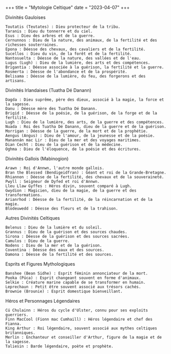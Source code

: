 +++
title = "Mytologie Celtique"
date = "2023-04-07"
+++

Divinités Gauloises

    Toutatis (Teutates) : Dieu protecteur de la tribu.
    Taranis : Dieu du tonnerre et du ciel.
    Esus : Dieu des arbres et de la guerre.
    Cernunnos : Dieu de la nature, des animaux, de la fertilité et des richesses souterraines.
    Epona : Déesse des chevaux, des cavaliers et de la fertilité.
    Sucellos : Dieu du vin, de la forêt et de la fertilité.
    Nantosuelta : Déesse de la nature, des vallées et de l'eau.
    Lugus (Lugh) : Dieu de la lumière, des arts et des compétences.
    Brigantia : Déesse associée à la guérison, la fertilité et la guerre.
    Rosmerta : Déesse de l'abondance et de la prospérité.
    Belisama : Déesse de la lumière, du feu, des forgerons et des artisans.

Divinités Irlandaises (Tuatha Dé Danann)

    Dagda : Dieu suprême, père des dieux, associé à la magie, la force et la sagesse.
    Danu : Déesse mère des Tuatha Dé Danann.
    Brigid : Déesse de la poésie, de la guérison, de la forge et de la fertilité.
    Lugh : Dieu de la lumière, des arts, de la guerre et des compétences.
    Nuada : Roi des Tuatha Dé Danann, dieu de la guerre et de la guérison.
    Morrigan : Déesse de la guerre, de la mort et de la prophétie.
    Aengus (Angus) : Dieu de l'amour, de la jeunesse et de la poésie.
    Manannán mac Lir : Dieu de la mer et des voyages maritimes.
    Dian Cecht : Dieu de la guérison et de la médecine.
    Oghma : Dieu de l'éloquence, de la poésie et des écritures.

Divinités Gallois (Mabinogion)

    Arawn : Roi d'Annwn, l'autre monde gallois.
    Bran the Blessed (Bendigeidfran) : Géant et roi de la Grande-Bretagne.
    Rhiannon : Déesse de la fertilité, des chevaux et de la souveraineté.
    Pwyll : Seigneur de Dyfed et roi d'Annwn.
    Lleu Llaw Gyffes : Héros divin, souvent comparé à Lugh.
    Gwydion : Magicien, dieu de la magie, de la guerre et des transformations.
    Arianrhod : Déesse de la fertilité, de la réincarnation et de la magie.
    Blodeuwedd : Déesse des fleurs et de la trahison.

Autres Divinités Celtiques

    Belenus : Dieu de la lumière et du soleil.
    Grannus : Dieu de la guérison et des sources chaudes.
    Sirona : Déesse de la guérison et des sources sacrées.
    Camulos : Dieu de la guerre.
    Nodens : Dieu de la mer et de la guérison.
    Coventina : Déesse des eaux et des sources.
    Damona : Déesse de la fertilité et des sources.

Esprits et Figures Mythologiques

    Banshee (Bean Sidhe) : Esprit féminin annonciateur de la mort.
    Pooka (Púca) : Esprit changeant souvent en forme d'animaux.
    Selkie : Créature marine capable de se transformer en humain.
    Leprechaun : Petit être souvent associé aux trésors cachés.
    Brownie (Brounie) : Esprit domestique bienveillant.

Héros et Personnages Légendaires

    Cú Chulainn : Héros du cycle d'Ulster, connu pour ses exploits guerriers.
    Finn MacCool (Fionn mac Cumhaill) : Héros légendaire et chef des Fianna.
    King Arthur : Roi légendaire, souvent associé aux mythes celtiques britanniques.
    Merlin : Enchanteur et conseiller d'Arthur, figure de la magie et de la sagesse.
    Taliesin : Barde légendaire, poète et prophète.